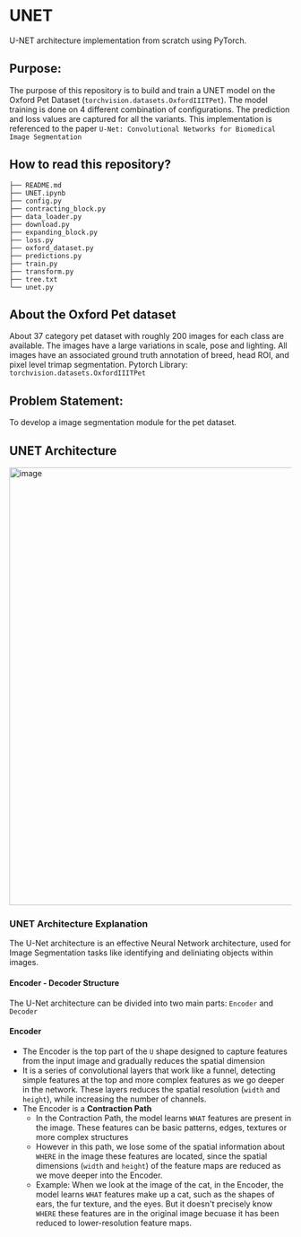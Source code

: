 # UNET

U-NET architecture implementation from scratch using PyTorch. 

## Purpose:

The purpose of this repository is to build and train a UNET model on the Oxford Pet Dataset (`torchvision.datasets.OxfordIIITPet`). The model training is done on 4 different combination of configurations. The prediction and loss values are captured for all the variants. This implementation is referenced to the paper `U-Net: Convolutional Networks for Biomedical Image Segmentation`

## How to read this repository?

```
├── README.md
├── UNET.ipynb
├── config.py
├── contracting_block.py
├── data_loader.py
├── download.py
├── expanding_block.py
├── loss.py
├── oxford_dataset.py
├── predictions.py
├── train.py
├── transform.py
├── tree.txt
└── unet.py
```

## About the Oxford Pet dataset

About 37 category pet dataset with roughly 200 images for each class are available. The images have a large variations in scale, pose and lighting. All images have an associated ground truth annotation of breed, head ROI, and pixel level trimap segmentation. Pytorch Library: `torchvision.datasets.OxfordIIITPet`

## Problem Statement:

To develop a image segmentation module for the pet dataset.

## UNET Architecture

<img width="781" alt="image" src="https://github.com/bala1802/UNET_OxfordPetData/assets/22103095/5578afd6-9628-4b00-b91f-c3d5e7d5dc25">

### UNET Architecture Explanation
The U-Net architecture is an effective Neural Network architecture, used for Image Segmentation tasks like identifying and deliniating objects within images.

#### Encoder - Decoder Structure
The U-Net architecture can be divided into two main parts: `Encoder` and `Decoder` 

#### Encoder
- The Encoder is the top part of the `U` shape designed to capture features from the input image and gradually reduces the spatial dimension
- It is a series of convolutional layers that work like a funnel, detecting simple features at the top and more complex features as we go deeper in the network. These layers reduces the spatial resolution (`width` and `height`), while increasing the number of channels.
- The Encoder is a **Contraction Path**
    - In the Contraction Path, the model learns `WHAT` features are present in the image. These features can be basic patterns, edges, textures or more complex structures
    - However in this path, we lose some of the spatial information about `WHERE` in the image these features are located, since the spatial dimensions (`width` and `height`) of the feature maps are reduced as we move deeper into the Encoder.
    - Example: When we look at the image of the cat, in the Encoder, the model learns `WHAT` features make up a cat, such as the shapes of ears, the fur texture, and the eyes. But it doesn't precisely know `WHERE` these features are in the original image becuase it has been reduced to lower-resolution feature maps.






